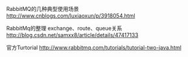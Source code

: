RabbitMQ的几种典型使用场景
http://www.cnblogs.com/luxiaoxun/p/3918054.html

RabbitMq的整理 exchange、route、queue关系
http://blog.csdn.net/samxx8/article/details/47417133

官方Turtorial
http://www.rabbitmq.com/tutorials/tutorial-two-java.html
